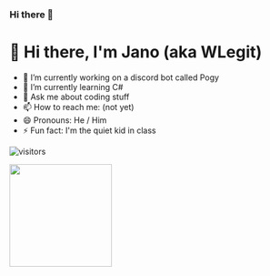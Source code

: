 ### Hi there 👋

<!--
**WLegit/WLegit** is a ✨ _special_ ✨ repository because its `README.md` (this file) appears on your GitHub profile.

Here are some ideas to get you started:

-->

# 👋 Hi there, I'm Jano (aka WLegit)

- 🔭 I’m currently working on a discord bot called Pogy 
- 🌱 I’m currently learning C#
- 💬 Ask me about coding stuff
- 📫 How to reach me: (not yet)
- 😄 Pronouns: He / Him
- ⚡ Fun fact: I'm the quiet kid in class 



![visitors](https://visitor-badge.glitch.me/badge?page_id=page.id)

<img height="180em" src="https://github-readme-stats.vercel.app/api?username=Gapur&show_icons=true&hide_border=true&&count_private=true&include_all_commits=true" />
